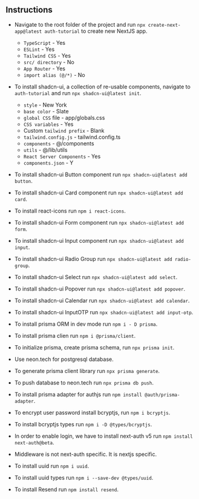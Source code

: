 ## Instructions

- Navigate to the root folder of the project and run `npx create-next-app@latest auth-tutorial` to create new NextJS app.
    - `TypeScript` - Yes
    - `ESLint` - Yes
    - `Tailwind CSS` - Yes
    - `src/ directory` - No
    - `App Router` - Yes
    - `import alias (@/*)` - No

- To install shadcn-ui, a collection of re-usable components, navigate to `auth-tutorial` and run `npx shadcn-ui@latest init`.
    - `style` - New York
    - `base color` - Slate
    - `global CSS` file - app/globals.css
    - `CSS variables` - Yes
    - Custom `tailwind prefix` - Blank
    - `tailwind.config.js` - tailwind.config.ts
    - `components` - @/components
    - `utils` - @/lib/utils
    - `React Server Components` - Yes
    - `components.json` - Y

- To install shadcn-ui Button component run `npx shadcn-ui@latest add button`.
- To install shadcn-ui Card component run `npx shadcn-ui@latest add card`.
- To install react-icons run `npm i react-icons`.
- To install shadcn-ui Form component run `npx shadcn-ui@latest add form`.
- To install shadcn-ui Input component run `npx shadcn-ui@latest add input`.
- To install shadcn-ui Radio Group run `npx shadcn-ui@latest add radio-group`.
- To install shadcn-ui Select run `npx shadcn-ui@latest add select`.
- To install shadcn-ui Popover run `npx shadcn-ui@latest add popover`.
- To install shadcn-ui Calendar run `npx shadcn-ui@latest add calendar`.
- To install shadcn-ui InputOTP run `npx shadcn-ui@latest add input-otp`.

- To install prisma ORM in dev mode run `npm i - D prisma`.
- To install prisma clien run `npm i @prisma/client`.
- To initialize prisma, create prisma schema, run `npx prisma init`.

- Use neon.tech for postgresql database.
- To generate prisma client library run `npx prisma generate`.
- To push database to neon.tech run `npx prisma db push`.
- To install prisma adapter for authjs run `npm install @auth/prisma-adapter`.
- To encrypt user password install bcryptjs, run `npm i bcryptjs`.
- To install bcryptjs types run `npm i -D @types/bcryptjs`.

- In order to enable login, we have to install next-auth v5 run `npm install next-auth@beta`.

- Middleware is not next-auth specific. It is nextjs specific.

- To install uuid run `npm i uuid`.
- To install uuid types run `npm i --save-dev @types/uuid`.

- To install Resend run `npm install resend`.